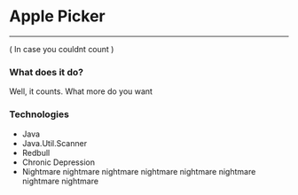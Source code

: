 # Apple Picker
---
( In case you couldnt count )

### What does it do?
Well, it counts. What more do you want 
### Technologies
* Java
* Java.Util.Scanner
* Redbull
* Chronic Depression
* Nightmare nightmare nightmare nightmare nightmare nightmare nightmare nightmare